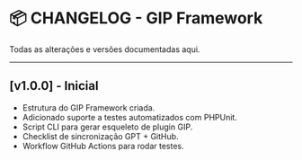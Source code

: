 # 📦 CHANGELOG - GIP Framework

Todas as alterações e versões documentadas aqui.

---

## [v1.0.0] - Inicial
- Estrutura do GIP Framework criada.
- Adicionado suporte a testes automatizados com PHPUnit.
- Script CLI para gerar esqueleto de plugin GIP.
- Checklist de sincronização GPT + GitHub.
- Workflow GitHub Actions para rodar testes.